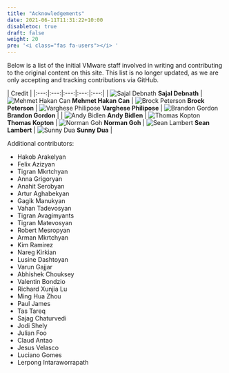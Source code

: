 ```yaml
---
title: "Acknowledgements"
date: 2021-06-11T11:31:22+10:00
disabletoc: true
draft: false
weight: 20
pre: '<i class="fas fa-users"></i> '
---
```


Below is a list of the initial VMware staff involved in writing and contributing to the original content on this site. This list is no longer updated, as we are only accepting and tracking contributions via GitHub. 

| Credit |
|:---:|:---:|:---:|:---:|:---:|
| ![Sajal Debnath](sajal-debnath.jpg?width=120px&display=block&spacing=0px) **Sajal Debnath** | ![Mehmet Hakan Can](mehmet-hakan-can.jpg?width=120px&display=block) **Mehmet Hakan Can** | ![Brock Peterson](brock-peterson.jpg?width=120px&display=block) **Brock Peterson** | ![Varghese Philipose](varghese-philipose.jpg?width=120px&display=block) **Varghese Philipose** | ![Brandon Gordon](brandon-gordon.jpg?width=120px&display=block) **Brandon Gordon** |
| ![Andy Bidlen](andy-bidlen.jpg?width=120px&display=block&spacing=0px) **Andy Bidlen** | ![Thomas Kopton](thomas-kopton.jpg?width=120px&display=block) **Thomas Kopton** | ![Norman Goh](norman-goh.jpg?width=120px&display=block) **Norman Goh** | ![Sean Lambert](sean-lambert.jpg?width=120px&display=block) **Sean Lambert** | ![Sunny Dua](sunny-dua.jpg?width=120px&display=block) **Sunny Dua** |

Additional contributors:

- Hakob Arakelyan
- Felix Azizyan
- Tigran Mkrtchyan
- Anna Grigoryan
- Anahit Serobyan
- Artur Aghabekyan
- Gagik Manukyan
- Vahan Tadevosyan
- Tigran Avagimyants
- Tigran Matevosyan
- Robert Mesropyan
- Arman Mkrtchyan
- Kim Ramirez
- Nareg Kirkian
- Lusine Dashtoyan
- Varun Gajjar
- Abhishek Chouksey
- Valentin Bondzio
- Richard Xunjia Lu
- Ming Hua Zhou
- Paul James
- Tas Tareq
- Sajag Chaturvedi
- Jodi Shely
- Julian Foo
- Claud Antao
- Jesus Velasco
- Luciano Gomes
- Lerpong Intaraworrapath
